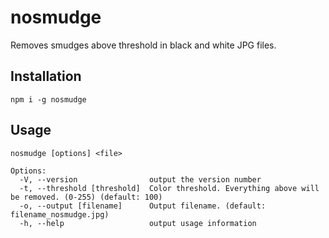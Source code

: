 # nosmudge
Removes smudges above threshold in black and white JPG files.

## Installation

```
npm i -g nosmudge
```

## Usage

```
nosmudge [options] <file>

Options:
  -V, --version                output the version number
  -t, --threshold [threshold]  Color threshold. Everything above will be removed. (0-255) (default: 100)
  -o, --output [filename]      Output filename. (default: filename_nosmudge.jpg)
  -h, --help                   output usage information
```